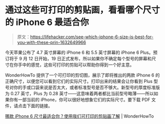 # 通过这些可打印的剪贴画，看看哪个尺寸的 iPhone 6 最适合你

> 原文：<https://lifehacker.com/see-which-iphone-6-size-is-best-for-you-with-these-prin-1632649966>

今天苹果公布了 4.7 英寸屏幕的 iPhone 6 和 5.5 英寸屏幕的 iPhone 6 Plus。预订将于 9 月 12 日开始，19 日正式发布，所以如果你不确定每个型号的屏幕和尺寸在你手中的感觉，这些可打印的剪贴可以帮助你得到一个好主意。



WonderHowTo 提供了一个可打印的剪切图，展示了即将推出的两款 iPhone 6 的正确尺寸，以便您可以看到它们的实际尺寸。打印出来的结果会让你看到 Plus 型号对你的手或口袋来说是否太大，或者标准型号是否不够大。新型号的厚度标准版为 0.27 英寸，Plus 为 0.28 英寸——这意味着两者都比当前型号略薄——所以如果你有一部当前的 iPhone，你可以很好地想象它们的实际尺寸。要下载 PDF 文件，请点击下面的链接。

[哪款 iPhone 6 尺寸最适合你？使用我们可打印的剪贴画了解](http://ios.wonderhowto.com/how-to/which-iphone-6-size-is-best-for-you-use-our-printable-cutouts-find-out-0157311/) | WonderHowTo